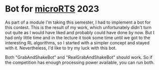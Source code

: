 # Bot for [microRTS](https://github.com/santiontanon/microrts) 2023

As part of a module I'm taking this semester, I had to implement a bot for this contest. This is the result of my work, which unfortunately didn't turn out quite as I would have liked and probably could have done by now. But I had only little time and in the lecture it took some time until we got to the interesting RL algorithms, so I started with a simpler concept and stayed with it.
Nevertheless, I'd like to try my luck with this bot.

Both "GrabAndShakeBot" and "RealGrabAndShakeBot" should work. So if the competition has enough processing power available, you can run both.

